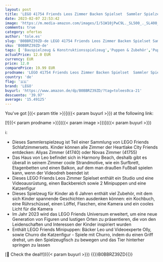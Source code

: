 ```yaml
---
layout: post
title: 'LEGO 41754 Friends Leos Zimmer Backen Spielset  Sammler Spielzeug für Mädchen und Jungen mit Olly Mini-Puppe  Zubehör und Haustier  2023 Serie Figuren'
date: 2023-02-07 22:53:42
image: 'https://m.media-amazon.com/images/I/51W10jPwC9L._SL500_._SL400_.jpg'
comments: true
category: ofertas
author: 'tole.es'
slug: 'B0BBRZ39ZD-de LEGO 41754 Friends Leos Zimmer Backen Spielset Sammler...'
sku: 'B0BBRZ39ZD-de'
tags: [ 'Bauspielzeug & Konstruktionsspielzeug','Puppen & Zubehör','Puppensets','Spielzeug','lego','🇩🇪', ]
actualPrice: 12.0 EUR
currency: EUR
price: 12.0
comparePrice: 19.99 EUR
prodname: 'LEGO 41754 Friends Leos Zimmer Backen Spielset  Sammler Spielzeug für Mädchen und Jungen mit Olly Mini-Puppe  Zubehör und Haustier  2023 Serie Figuren'
country: 'de'
flag: '🇩🇪'
brand: 'LEGO'
buyurl: 'https://www.amazon.de/dp/B0BBRZ39ZD/?tag=tolees0ca-21'
descuento: '39.97'
average: '15.49125'
---
```


You've got [{{< param title >}}]({{< param buyurl >}}) at the following link:

[![{{< param prodname >}}]({{< param image >}})]({{< param buyurl >}})

ℹ️:

- Dieses Sammlerspielzeug ist Teil einer Sammlung von LEGO Friends Schlafzimmersets. Kinder können alle Zimmer der Heartlake City Friends entdecken: Aliyas Zimmer (41740) oder Novas Zimmer (41755)
- Das Haus von Leo befindet sich in Harmony Beach, deshalb gibt es überall in seinem Zimmer coole Strandmotive, wie ein Surfbrett, Etagenbetten und einen Balkon, auf dem man draußen Fußball spielen kann, wenn der Videodreh beendet ist
- Dieses LEGO Friends Leos Zimmer Spielset enthält ein Studio und eine Videoausrüstung, einen Backbereich sowie 2 Minipuppen und eine Katzenfigur
- Dieses Spielzeug für Kinder ab 6 Jahren enthält viel Zubehör, mit dem sich Kinder spannende Geschichten ausdenken können: ein Kochbuch, eine Rührschüssel, einen Löffel, Flaschen, eine Kamera und ein cooles Licht für die Kamera
- Im Jahr 2023 wird das LEGO Friends Universum erweitert, um eine neue Generation von Figuren und lustigen Orten zu präsentieren, die von den Leidenschaften und Interessen der Kinder inspiriert wurden
- Enthält LEGO Friends Minipuppen: Bäcker Leo und Videoexperte Olly, sowie Churro die Katzenfigur - Spiele mit Churro, indem du einen Griff drehst, um den Spielzeugfisch zu bewegen und das Tier hinterher springen zu lassen

[🛒 Check the deal!!]({{< param buyurl >}})
{{<world>}}B0BBRZ39ZD{{</world>}}
